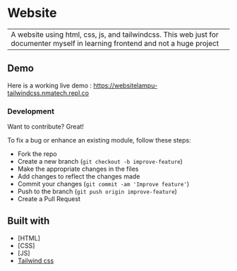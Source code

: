 # Website
<table>
<tr>
<td>
  A website using html, css, js, and tailwindcss. This web just for documenter myself in learning frontend and not a huge project
</td>
</tr>
</table>

## Demo
Here is a working live demo :  https://websitelampu-tailwindcss.nmatech.repl.co

### Development
Want to contribute? Great!

To fix a bug or enhance an existing module, follow these steps:

- Fork the repo
- Create a new branch (`git checkout -b improve-feature`)
- Make the appropriate changes in the files
- Add changes to reflect the changes made
- Commit your changes (`git commit -am 'Improve feature'`)
- Push to the branch (`git push origin improve-feature`)
- Create a Pull Request 

## Built with 

- [HTML]
- [CSS]
- [JS]
- [Tailwind css](https://tailwindcss.com/)
